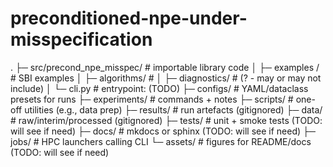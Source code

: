 # preconditioned-npe-under-misspecification

.
├─ src/precond_npe_misspec/   # importable library code
│  ├─ examples  /             # SBI examples
│  ├─ algorithms/             # 
│  ├─ diagnostics/            # (? - may or may not include)
│  └─ cli.py                  # entrypoint: (TODO)
├─ configs/                   # YAML/dataclass presets for runs
├─ experiments/               # commands + notes
├─ scripts/                   # one-off utilities (e.g., data prep)
├─ results/                   # run artefacts (gitignored)
├─ data/                      # raw/interim/processed (gitignored)
├─ tests/                     # unit + smoke tests  (TODO: will see if need)
├─ docs/                      # mkdocs or sphinx (TODO: will see if need)
├─ jobs/                      # HPC launchers calling CLI
└─ assets/                    # figures for README/docs (TODO: will see if need)
